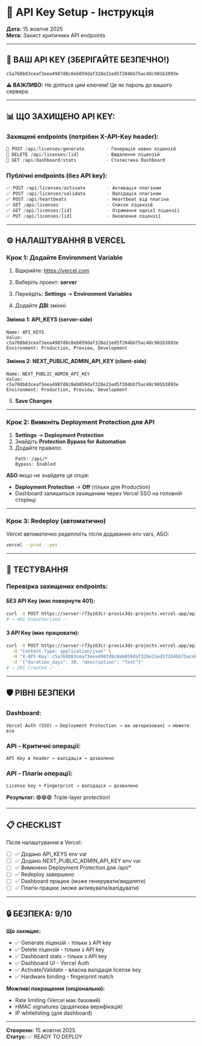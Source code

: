 # 🔑 API Key Setup - Інструкція

**Дата:** 15 жовтня 2025  
**Мета:** Захист критичних API endpoints

---

## 🎯 ВАШ API KEY (ЗБЕРІГАЙТЕ БЕЗПЕЧНО!)

```
c5a768b83ceaf3eea4987d8c8eb059daf328e21ed5f204bb75ac48c901b3893e
```

**⚠️ ВАЖЛИВО:** Не діліться цим ключем! Це як пароль до вашого сервера.

---

## 📊 ЩО ЗАХИЩЕНО API KEY:

### Захищені endpoints (потрібен X-API-Key header):

```typescript
🔑 POST /api/licenses/generate        - Генерація нових ліцензій
🔑 DELETE /api/licenses/[id]          - Видалення ліцензій  
🔑 GET /api/dashboard/stats           - Статистика Dashboard
```

### Публічні endpoints (без API key):

```typescript
✅ POST /api/licenses/activate        - Активація плагіном
✅ POST /api/licenses/validate        - Валідація плагіном
✅ POST /api/heartbeats               - Heartbeat від плагіна
✅ GET /api/licenses                  - Список ліцензій
✅ GET /api/licenses/[id]             - Отримання однієї ліцензії
✅ PUT /api/licenses/[id]             - Оновлення ліцензії
```

---

## ⚙️ НАЛАШТУВАННЯ В VERCEL

### Крок 1: Додайте Environment Variable

1. Відкрийте: https://vercel.com
2. Виберіть проект: **server**
3. Перейдіть: **Settings** → **Environment Variables**

4. Додайте **ДВІ** змінні:

#### Змінна 1: API_KEYS (server-side)
```
Name: API_KEYS
Value: c5a768b83ceaf3eea4987d8c8eb059daf328e21ed5f204bb75ac48c901b3893e
Environment: Production, Preview, Development
```

#### Змінна 2: NEXT_PUBLIC_ADMIN_API_KEY (client-side)
```
Name: NEXT_PUBLIC_ADMIN_API_KEY  
Value: c5a768b83ceaf3eea4987d8c8eb059daf328e21ed5f204bb75ac48c901b3893e
Environment: Production, Preview, Development
```

5. **Save Changes**

---

### Крок 2: Вимкніть Deployment Protection для API

1. **Settings** → **Deployment Protection**
2. Знайдіть **Protection Bypass for Automation**
3. Додайте правило:
   ```
   Path: /api/*
   Bypass: Enabled
   ```
   
**АБО** якщо не знайдете ця опція:
   - **Deployment Protection** → **Off** (тільки для Production)
   - Dashboard залишиться захищеним через Vercel SSO на головній сторінці

---

### Крок 3: Redeploy (автоматично)

Vercel автоматично редеплоїть після додавання env vars, АБО:

```bash
vercel --prod --yes
```

---

## 🧪 ТЕСТУВАННЯ

### Перевірка захищених endpoints:

#### БЕЗ API Key (має повернути 401):
```bash
curl -X POST https://server-r73yi63cr-provis3ds-projects.vercel.app/api/licenses/generate
# → 401 Unauthorized ✅
```

#### З API Key (має працювати):
```bash
curl -X POST https://server-r73yi63cr-provis3ds-projects.vercel.app/api/licenses/generate \
  -H "Content-Type: application/json" \
  -H "X-API-Key: c5a768b83ceaf3eea4987d8c8eb059daf328e21ed5f204bb75ac48c901b3893e" \
  -d '{"duration_days": 30, "description": "Test"}'
# → 201 Created ✅
```

---

## 🛡️ РІВНІ БЕЗПЕКИ

### Dashboard:
```
Vercel Auth (SSO) → Deployment Protection → ви авторизовані → можете все
```

### API - Критичні операції:
```
API Key в header → валідація → дозволено
```

### API - Плагін операції:
```
License key + Fingerprint → валідація → дозволено
```

**Результат:** 🟢🟢🟢 Triple-layer protection!

---

## 📋 CHECKLIST

Після налаштування в Vercel:

- [ ] ✅ Додано API_KEYS env var
- [ ] ✅ Додано NEXT_PUBLIC_ADMIN_API_KEY env var
- [ ] ✅ Вимкнено Deployment Protection для /api/*
- [ ] ✅ Redeploy завершено
- [ ] ✅ Dashboard працює (може генерувати/видаляти)
- [ ] ✅ Плагін працює (може активувати/валідувати)

---

## 🔒 БЕЗПЕКА: 9/10

**Що захищає:**
- ✅ Generate ліцензій - тільки з API key
- ✅ Delete ліцензій - тільки з API key
- ✅ Dashboard stats - тільки з API key
- ✅ Dashboard UI - Vercel Auth
- ✅ Activate/Validate - власна валідація license key
- ✅ Hardware binding - fingerprint match

**Можливі покращення (опціонально):**
- Rate limiting (Vercel має базовий)
- HMAC signatures (додаткова верифікація)
- IP whitelisting (для dashboard)

---

**Створено:** 15 жовтня 2025  
**Статус:** ✅ READY TO DEPLOY


